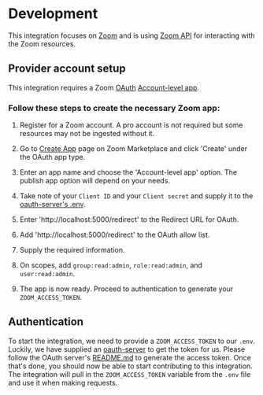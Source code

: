 # Development

This integration focuses on [Zoom](https://zoom.us/) and is using
[Zoom API](https://marketplace.zoom.us/docs/api-reference/zoom-api) for
interacting with the Zoom resources.

## Provider account setup

This integration requires a Zoom
[OAuth](https://marketplace.zoom.us/docs/guides/build#oauth)
[Account-level app](https://marketplace.zoom.us/docs/guides/build#account-level-user-managed-apps).

### Follow these steps to create the necessary Zoom app:

1. Register for a Zoom account. A pro account is not required but some resources
   may not be ingested without it.

2. Go to [Create App](https://marketplace.zoom.us/develop/create) page on Zoom
   Marketplace and click 'Create' under the OAuth app type.

3. Enter an app name and choose the 'Account-level app' option. The publish app
   option will depend on your needs.

4. Take note of your `Client ID` and your `Client secret` and supply it to the
   [oauth-server's .env](../oauth-server/README.md).

5. Enter 'http://localhost:5000/redirect' to the Redirect URL for OAuth.

6. Add 'http://localhost:5000/redirect' to the OAuth allow list.

7. Supply the required information.

8. On scopes, add `group:read:admin`, `role:read:admin`, and `user:read:admin`.

9. The app is now ready. Proceed to authentication to generate your
   `ZOOM_ACCESS_TOKEN`.

## Authentication

To start the integration, we need to provide a `ZOOM_ACCESS_TOKEN` to our
`.env`. Luckily, we have supplied an [oauth-server](../oauth-server) to get the
token for us. Please follow the OAuth server's
[README.md](../oauth-server/README.md) to generate the access token. Once that's
done, you should now be able to start contributing to this integration. The
integration will pull in the `ZOOM_ACCESS_TOKEN` variable from the `.env` file
and use it when making requests.

